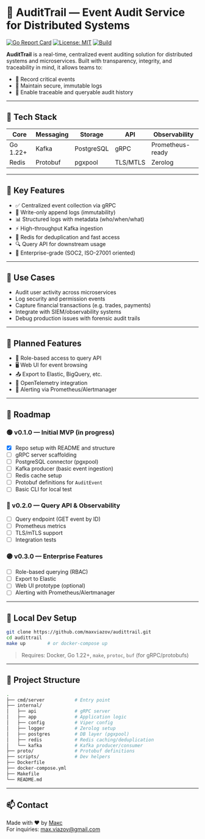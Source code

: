 # 📘 AuditTrail — Event Audit Service for Distributed Systems

[![Go Report Card](https://goreportcard.com/badge/github.com/maxviazov/audittrail)](https://goreportcard.com/report/github.com/maxviazov/audittrail)
[![License: MIT](https://img.shields.io/badge/License-MIT-blue.svg)](LICENSE)
[![Build](https://github.com/maxviazov/audittrail/actions/workflows/build.yml/badge.svg)](https://github.com/maxviazov/audittrail/actions)

**AuditTrail** is a real-time, centralized event auditing solution for distributed systems and microservices. Built with transparency, integrity, and traceability in mind, it allows teams to:

- 📌 Record critical events
- 🔐 Maintain secure, immutable logs
- 🔎 Enable traceable and queryable audit history

---

## 🔧 Tech Stack

| Core    | Messaging | Storage     | API    | Observability    |
|---------|-----------|-------------|--------|------------------|
| Go 1.22+| Kafka     | PostgreSQL  | gRPC   | Prometheus-ready |
| Redis   | Protobuf  | pgxpool     | TLS/MTLS | Zerolog         |

---

## 🧩 Key Features

- ✅ Centralized event collection via gRPC
- 🔐 Write-only append logs (immutability)
- 📊 Structured logs with metadata (who/when/what)
- ⚡ High-throughput Kafka ingestion
- 🧠 Redis for deduplication and fast access
- 🔍 Query API for downstream usage
- 🏢 Enterprise-grade (SOC2, ISO-27001 oriented)

---

## 🎯 Use Cases

- Audit user activity across microservices
- Log security and permission events
- Capture financial transactions (e.g. trades, payments)
- Integrate with SIEM/observability systems
- Debug production issues with forensic audit trails

---

## 🚀 Planned Features

- 🛂 Role-based access to query API
- 🖥 Web UI for event browsing
- 📤 Export to Elastic, BigQuery, etc.
- 🧪 OpenTelemetry integration
- 🚨 Alerting via Prometheus/Alertmanager

---

## 📌 Roadmap

### 🟢 v0.1.0 — Initial MVP (in progress)
- [x] Repo setup with README and structure
- [ ] gRPC server scaffolding
- [ ] PostgreSQL connector (pgxpool)
- [ ] Kafka producer (basic event ingestion)
- [ ] Redis cache setup
- [ ] Protobuf definitions for `AuditEvent`
- [ ] Basic CLI for local test

### 🔵 v0.2.0 — Query API & Observability
- [ ] Query endpoint (GET event by ID)
- [ ] Prometheus metrics
- [ ] TLS/mTLS support
- [ ] Integration tests

### 🟣 v0.3.0 — Enterprise Features
- [ ] Role-based querying (RBAC)
- [ ] Export to Elastic
- [ ] Web UI prototype (optional)
- [ ] Alerting with Prometheus/Alertmanager

---

## 🧪 Local Dev Setup

```bash
git clone https://github.com/maxviazov/audittrail.git
cd audittrail
make up        # or docker-compose up
```

> Requires: Docker, Go 1.22+, `make`, `protoc`, `buf` (for gRPC/protobufs)

---

## 📁 Project Structure

```bash
.
├── cmd/server           # Entry point
├── internal/
│   ├── api              # gRPC server
│   ├── app              # Application logic
│   ├── config           # Viper config
│   ├── logger           # Zerolog setup
│   ├── postgres         # DB layer (pgxpool)
│   ├── redis            # Redis caching/deduplication
│   └── kafka            # Kafka producer/consumer
├── proto/               # Protobuf definitions
├── scripts/             # Dev helpers
├── Dockerfile
├── docker-compose.yml
├── Makefile
└── README.md
```

---

## 📫 Contact

Made with ❤️ by [Макс](https://github.com/maxviazov)  
For inquiries: max.viazov@gmail.com